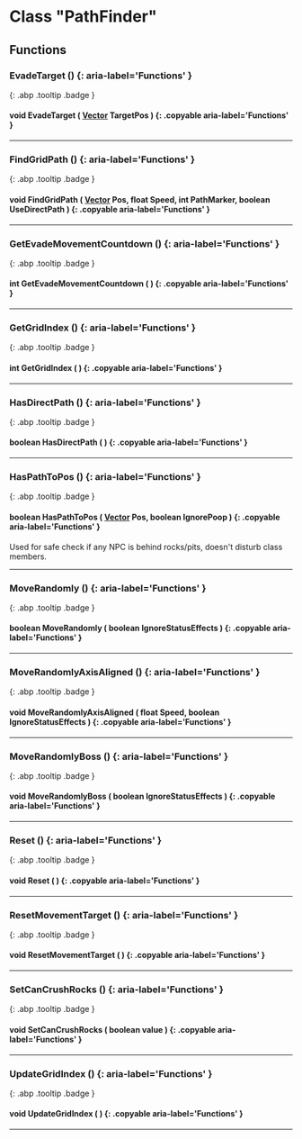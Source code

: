 # Class "PathFinder"
## Functions
### EvadeTarget () {: aria-label='Functions' }
[ ](#){: .abp .tooltip .badge }
#### void EvadeTarget ( [Vector](../Vector) TargetPos ) {: .copyable aria-label='Functions' }

___ 
### FindGridPath () {: aria-label='Functions' }
[ ](#){: .abp .tooltip .badge }
#### void FindGridPath ( [Vector](../Vector) Pos, float Speed, int PathMarker, boolean UseDirectPath ) {: .copyable aria-label='Functions' }

___ 
### GetEvadeMovementCountdown () {: aria-label='Functions' }
[ ](#){: .abp .tooltip .badge }
#### int GetEvadeMovementCountdown ( ) {: .copyable aria-label='Functions' }

___ 
### GetGridIndex () {: aria-label='Functions' }
[ ](#){: .abp .tooltip .badge }
#### int GetGridIndex ( ) {: .copyable aria-label='Functions' }

___ 
### HasDirectPath () {: aria-label='Functions' }
[ ](#){: .abp .tooltip .badge }
#### boolean HasDirectPath ( ) {: .copyable aria-label='Functions' }

___ 
### HasPathToPos () {: aria-label='Functions' }
[ ](#){: .abp .tooltip .badge }
#### boolean HasPathToPos ( [Vector](../Vector) Pos, boolean IgnorePoop ) {: .copyable aria-label='Functions' }
Used for safe check if any NPC is behind rocks/pits, doesn't disturb class members. 
___ 
### MoveRandomly () {: aria-label='Functions' }
[ ](#){: .abp .tooltip .badge }
#### boolean MoveRandomly ( boolean IgnoreStatusEffects ) {: .copyable aria-label='Functions' }

___ 
### MoveRandomlyAxisAligned () {: aria-label='Functions' }
[ ](#){: .abp .tooltip .badge }
#### void MoveRandomlyAxisAligned ( float Speed, boolean IgnoreStatusEffects ) {: .copyable aria-label='Functions' }

___ 
### MoveRandomlyBoss () {: aria-label='Functions' }
[ ](#){: .abp .tooltip .badge }
#### void MoveRandomlyBoss ( boolean IgnoreStatusEffects ) {: .copyable aria-label='Functions' }

___ 
### Reset () {: aria-label='Functions' }
[ ](#){: .abp .tooltip .badge }
#### void Reset ( ) {: .copyable aria-label='Functions' }

___ 
### ResetMovementTarget () {: aria-label='Functions' }
[ ](#){: .abp .tooltip .badge }
#### void ResetMovementTarget ( ) {: .copyable aria-label='Functions' }

___ 
### SetCanCrushRocks () {: aria-label='Functions' }
[ ](#){: .abp .tooltip .badge }
#### void SetCanCrushRocks ( boolean value ) {: .copyable aria-label='Functions' }

___ 
### UpdateGridIndex () {: aria-label='Functions' }
[ ](#){: .abp .tooltip .badge }
#### void UpdateGridIndex ( ) {: .copyable aria-label='Functions' }

___ 
